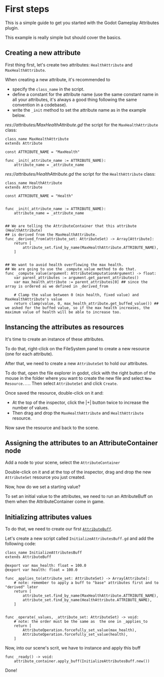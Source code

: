 ﻿First steps
==================

This is a simple guide to get you started with the Godot Gameplay Attributes plugin.

This example is really simple but should cover the basics.

## Creating a new attribute

First thing first, let's create two attributes: `HealthAttribute` and `MaxHealthAttribute`.

When creating a new attribute, it's recommended to 
- specify the `class_name` in the script.
- define a constant for the attribute name (use the same constant name in all your attributes, it's always a good thing following the same convention in a codebase).
- write the `_init` method to set the attribute name as in the example below.

_res://attributes/MaxHealthAttribute.gd_ the script for the `MaxHealthAttribute` class:

```gdscript
class_name MaxHealthAttribute
extends Attribute

const ATTRIBUTE_NAME = "MaxHealth"

func _init(_attribute_name := ATTRIBUTE_NAME):
    attribute_name = _attribute_name
```

_res://attributes/HealthAttribute.gd_ the script for the `HealthAttribute` class:

```gdscript
class_name HealthAttribute
extends Attribute

const ATTRIBUTE_NAME = "Health"


func _init(_attribute_name := ATTRIBUTE_NAME):
    attribute_name = _attribute_name
    

## We are telling the AttributeContainer that this attribute (HealthAttribute)
## is derived from the MaxHealthAttribute.
func _derived_from(attribute_set: AttributeSet) -> Array[Attribute]:
    return [
        attribute_set.find_by_name(MaxHealthAttribute.ATTRIBUTE_NAME),
    ]
    

## We want to avoid health overflowing the max health.
## We are going to use the _compute_value method to do that.
func _compute_value(argument: AttributeComputationArgument) -> float:
    var parent_attributes := argument.get_parent_attributes()
    var max_health_attribute := parent_attributes[0] ## since the array is ordered as we defined in _derived_from
    
    # Clamp the value between 0 (min health, fixed value) and MaxHealthAttribute's value
    return clamp(value, 0, max_health_attribute.get_buffed_value()) ## we asked for the buffed value, so if the max health increases, the maximum value of health will be able to increase too.
```

## Instancing the attributes as resources

It's time
to create an instance of these attributes.

To do that,
right-click on the FileSystem panel
to create a new resource
(one for each attribute).

After that, we need to create a new `AttributeSet` to hold our attributes. 

To do that, open the file explorer in godot, click with the right button of the mouse in the folder where you want to create the new file and select `New Resource...`. 
Then select `AttributeSet` and click `Create`.

Once saved the resource,
double-click on it and:
- At the top of the inspector, click the |+| button twice to increase the number of values.
- Then drag and drop the `MaxHealthAttribute` and `HealthAttribute` resource.

Now save the resource and back to the scene.

## Assigning the attributes to an AttributeContainer node

Add a node to your scene, select the `AttributeContainer`

Double-click on it and at the top of the inspector,
drag and drop the new `AttributeSet` resource
you just created.

Now, how do we set a starting value? 

To set an initial value to the attributes, we need to run an AttributeBuff on them when the
AttributeContainer come in game.

## Initializing attributes values

To do that, we need to create our first [`AttributeBuff`](../classes/AttributeBuff.md).

Let's create a new script called `InitializeAttributesBuff.gd` and add the following code:

```gdscript
class_name InitializeAttributesBuff
extends AttributeBuff

@export var max_health: float = 100.0
@export var health: float = 100.0

func _applies_to(attribute_set: AttributeSet) -> Array[Attribute]:
    # note: remember to apply a buff to "base" attributes first and to "derived" later
    return [
        attribute_set.find_by_name(MaxHealthAttribute.ATTRIBUTE_NAME),
        attribute_set.find_by_name(HealthAttribute.ATTRIBUTE_NAME),
    ]


func _operate(_values, _attribute_set: AttributeSet) -> void:
    # note: the order must be the same as  the one in _applies_to
    return [
        AttributeOperation.forcefully_set_value(max_health),
        AttributeOperation.forcefully_set_value(health),
    ]
```

Now, into our scene's scrit, we have to instance and apply this buff

```gdscript
func _ready() -> void:
    attribute_container.apply_buff(InitializeAttributesBuff.new())
```

Done! 
